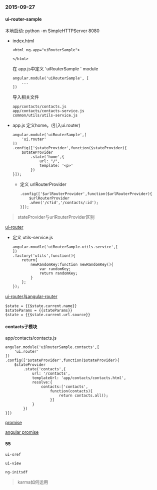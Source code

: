 
### 2015-09-27

#### ui-router-sample

本地启动: python -m SimpleHTTPServer 8080

*	index.html

		<html ng-app="uiRouterSample">
	
		</html>
	
	在 app.js中定义 'uiRouterSample	' module
	
		angular.module('uiRouterSample', [
			...
		])
	
	导入相关文件
	
		app/contacts/contacts.js
		app/contacts/contacts-service.js
		common/utils/utils-service.js	
		
*	app.js 定义home。(引入ui.router)
		
		angular.module('uiRouterSample',[
			'ui.router'
		])
		.config(['$stateProvider',function($stateProvider){
			$stateProvider
				.state('home',{
					url: "/",
					template: '<p>'
				})
		}]);
		
	*	定义 urlRouterProvider
	
			.config(['$urlRouterProvider',function($urlRouterProvider){
				$urlRouterProvider
				.when('/c?id','/contacts/:id');
			}]);
			
> stateProvider与urlRouterProvider区别

[ui-router](https://github.com/angular-ui/ui-router/issues/26)

*	定义 utils-service.js
	
		angular.moudle('uiRouterSample.utils.service',[
		])
		.factory('utils',function(){
			return{
				newRandomKey:function newRandomKey(){
					var randomKey;
					return randomKey;
				}
			};
		});


[ui-router与angular-router](http://stackoverflow.com/questions/21023763/difference-between-angular-route-and-angular-ui-router)

	$state = {{$state.current.name}}
	$stateParams = {{stateParams}}
	$state = {{$state.current.url.source}}
	
#### contacts子模块
	
app/contacts/contacts.js
	
	angular.module('uiRouterSample.contacts',[
		'ui.router'
	])
	.config(['$stateProvider',function($stateProvider){
		$stateProvider
			.state('contacts',{
				url: '/contacts',
				templateUrl: 'app/contacts/contacts.html',
				resolve:{
					contacts:['contacts',
						function(contacts){
							return contacts.all();
						}]
				}
			})
	}])
	
[promise](http://my.oschina.net/ilivebox/blog/293771)

[angular promise](http://html5jscss.com/angular-promise.html)
	
#### 55

	
	ui-sref
		
	ui-view
	
	ng-initsdf
	
>	karma如何运用